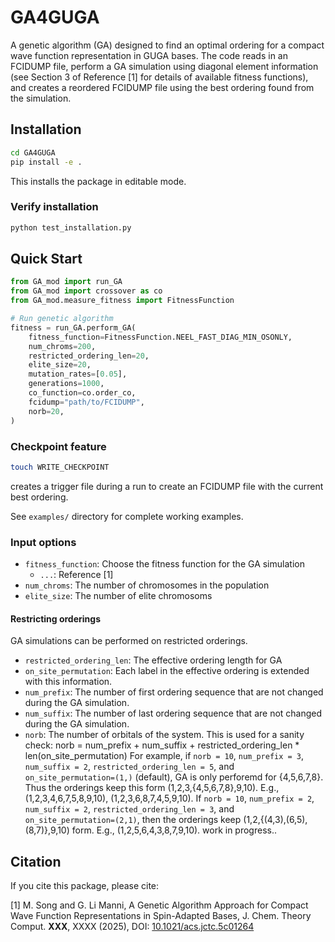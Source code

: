 # GA4GUGA

A genetic algorithm (GA) designed to find an optimal ordering for a compact wave function representation in GUGA bases.
The code reads in an FCIDUMP file, perform a GA simulation using diagonal element information (see Section 3 of Reference [1] for details of available fitness functions), and creates a reordered FCIDUMP file using the best ordering found from the simulation.

## Installation

```bash
cd GA4GUGA
pip install -e .
```

This installs the package in editable mode.

### Verify installation

```bash
python test_installation.py
```

## Quick Start

```python
from GA_mod import run_GA
from GA_mod import crossover as co
from GA_mod.measure_fitness import FitnessFunction

# Run genetic algorithm
fitness = run_GA.perform_GA(
    fitness_function=FitnessFunction.NEEL_FAST_DIAG_MIN_OSONLY,
    num_chroms=200,
    restricted_ordering_len=20,
    elite_size=20,
    mutation_rates=[0.05],
    generations=1000,
    co_function=co.order_co,
    fcidump="path/to/FCIDUMP",
    norb=20,
)
```

### Checkpoint feature

```bash
touch WRITE_CHECKPOINT
```

creates a trigger file during a run to create an FCIDUMP file with the current best ordering.


See `examples/` directory for complete working examples.

### Input options

- `fitness_function`: Choose the fitness function for the GA simulation
    - `...`: Reference [1]
- `num_chroms`: The number of chromosomes in the population
- `elite_size`: The number of elite chromosoms

#### Restricting orderings
GA simulations can be performed on restricted orderings. 
- `restricted_ordering_len`: The effective ordering length for GA
- `on_site_permutation`: Each label in the effective ordering is extended with this information.
- `num_prefix`: The number of first ordering sequence that are not changed during the GA simulation.
- `num_suffix`: The number of last ordering sequence that are not changed during the GA simulation.
- `norb`: The number of orbitals of the system. This is used for a sanity check: norb = num_prefix + num_suffix + restricted_ordering_len * len(on_site_permutation)
For example, if `norb = 10`, `num_prefix = 3`, `num_suffix = 2`, `restricted_ordering_len = 5`, and `on_site_permutation=(1,)` (default), GA is only perforemd for {4,5,6,7,8}. Thus the orderings keep this form  (1,2,3,{4,5,6,7,8},9,10).
E.g., (1,2,3,4,6,7,5,8,9,10), (1,2,3,6,8,7,4,5,9,10).
If `norb = 10`, `num_prefix = 2`, `num_suffix = 2`, `restricted_ordering_len = 3`, and `on_site_permutation=(2,1)`, then the orderings keep (1,2,{(4,3),(6,5),(8,7)},9,10) form.
E.g., (1,2,5,6,4,3,8,7,9,10).
work in progress..


## Citation

If you cite this package, please cite:

[1] M. Song and G. Li Manni, A Genetic Algorithm Approach for Compact Wave Function Representations in Spin-Adapted Bases, J. Chem. Theory Comput. **XXX**, XXXX (2025), DOI: [10.1021/acs.jctc.5c01264](https://doi.org/10.1021/acs.jctc.5c01264)
